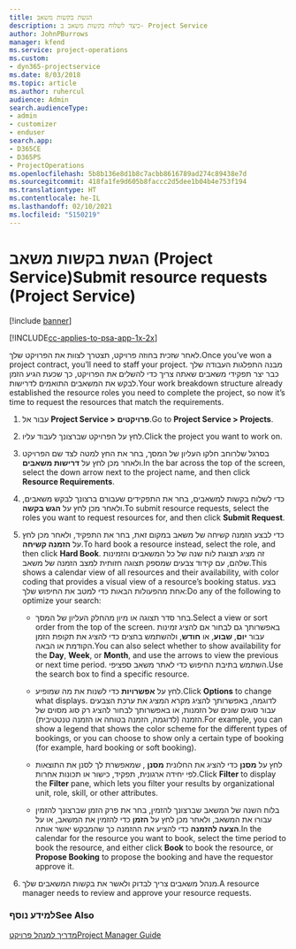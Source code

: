 ```yaml
---
title: הגשת בקשות משאב
description: כיצד לשלוח בקשות משאב ב- Project Service
author: JohnPBurrows
manager: kfend
ms.service: project-operations
ms.custom:
- dyn365-projectservice
ms.date: 8/03/2018
ms.topic: article
ms.author: ruhercul
audience: Admin
search.audienceType:
- admin
- customizer
- enduser
search.app:
- D365CE
- D365PS
- ProjectOperations
ms.openlocfilehash: 5b8b136e8d1b8c7acbb8616789ad274c89438e7d
ms.sourcegitcommit: 418fa1fe9d605b8faccc2d5dee1b04b4e753f194
ms.translationtype: HT
ms.contentlocale: he-IL
ms.lasthandoff: 02/10/2021
ms.locfileid: "5150219"
---
```

# <a name="submit-resource-requests-project-service"></a><span data-ttu-id="acf4c-103">הגשת בקשות משאב (Project Service)</span><span class="sxs-lookup"><span data-stu-id="acf4c-103">Submit resource requests (Project Service)</span></span>

[!include [banner](../includes/psa-now-project-operations.md)]

[!INCLUDE[cc-applies-to-psa-app-1x-2x](../includes/cc-applies-to-psa-app-1x-2x.md)]

<span data-ttu-id="acf4c-104">לאחר שזכית בחוזה פרויקט, תצטרך לצוות את הפרויקט שלך.</span><span class="sxs-lookup"><span data-stu-id="acf4c-104">Once you’ve won a project contract, you’ll need to staff your project.</span></span> <span data-ttu-id="acf4c-105">מבנה התפלגות העבודה שלך כבר יצר תפקידי משאבים שאתה צריך כדי להשלים את הפרויקט, כך שכעת הגיע הזמן לבקש את המשאבים התואמים לדרישות.</span><span class="sxs-lookup"><span data-stu-id="acf4c-105">Your work breakdown structure already established the resource roles you need to complete the project, so now it’s time to request the resources that match the requirements.</span></span>  
  
1.  <span data-ttu-id="acf4c-106">עבור אל **Project Service > פרויקטים**.</span><span class="sxs-lookup"><span data-stu-id="acf4c-106">Go to **Project Service > Projects**.</span></span>  
  
2.  <span data-ttu-id="acf4c-107">לחץ על הפרויקט שברצונך לעבוד עליו.</span><span class="sxs-lookup"><span data-stu-id="acf4c-107">Click the project you want to work on.</span></span>  
  
3.  <span data-ttu-id="acf4c-108">בסרגל שלרוחב חלקו העליון של המסך, בחר את החץ למטה לצד שם הפרויקט ולאחר מכן לחץ על **דרישות משאבים**.</span><span class="sxs-lookup"><span data-stu-id="acf4c-108">In the bar across the top of the screen, select the down arrow next to the project name, and then click **Resource Requirements**.</span></span>  
  
4.  <span data-ttu-id="acf4c-109">כדי לשלוח בקשות למשאבים, בחר את התפקידים שעבורם ברצונך לבקש משאבים, ולאחר מכן לחץ על **הגש בקשה**.</span><span class="sxs-lookup"><span data-stu-id="acf4c-109">To submit resource requests, select the roles you want to request resources for, and then click **Submit Request**.</span></span>  
  
5.  <span data-ttu-id="acf4c-110">כדי לבצע הזמנה קשיחה של משאב במקום זאת, בחר את התפקיד, ולאחר מכן לחץ על **הזמנה קשיחה**.</span><span class="sxs-lookup"><span data-stu-id="acf4c-110">To hard book a resource instead, select the role, and then click **Hard Book**.</span></span> <span data-ttu-id="acf4c-111">זה מציג תצוגת לוח שנה של כל המשאבים והזמינות שלהם, עם קידוד צבעים שמספק תצוגה חזותית למצב הזמנה של משאב.</span><span class="sxs-lookup"><span data-stu-id="acf4c-111">This shows a calendar view of all resources and their availability, with color coding that provides a visual view of a resource’s booking status.</span></span> <span data-ttu-id="acf4c-112">בצע אחת מהפעולות הבאות כדי למטב את החיפוש שלך:</span><span class="sxs-lookup"><span data-stu-id="acf4c-112">Do any of the following to optimize your search:</span></span>  
  
    -   <span data-ttu-id="acf4c-113">בחר סדר תצוגה או מיון מהחלק העליון של המסך.</span><span class="sxs-lookup"><span data-stu-id="acf4c-113">Select a view or sort order from the top of the screen.</span></span> <span data-ttu-id="acf4c-114">באפשרותך גם לבחור אם להציג זמינות עבור **יום**, **שבוע**, או **חודש**, ולהשתמש בחצים כדי להציג את תקופת הזמן הקודמת או הבאה.</span><span class="sxs-lookup"><span data-stu-id="acf4c-114">You can also select whether to show availability for the **Day**, **Week**, or **Month**, and use the arrows to view the previous or next time period.</span></span> <span data-ttu-id="acf4c-115">השתמש בתיבת החיפוש כדי לאתר משאב ספציפי.</span><span class="sxs-lookup"><span data-stu-id="acf4c-115">Use the search box to find a specific resource.</span></span>  
  
    -   <span data-ttu-id="acf4c-116">לחץ על **אפשרויות** כדי לשנות את מה שמופיע.</span><span class="sxs-lookup"><span data-stu-id="acf4c-116">Click **Options** to change what displays.</span></span> <span data-ttu-id="acf4c-117">לדוגמה, באפשרותך להציג מקרא המציג את ערכת הצבעים עבור סוגים שונים של הזמנות, או באפשרותך לבחור להציג רק סוג מסוים של הזמנה (לדוגמה, הזמנה בטוחה או הזמנה טנטטיבית‬‬).</span><span class="sxs-lookup"><span data-stu-id="acf4c-117">For example, you can show a legend that shows the color scheme for the different types of bookings, or you can choose to show only a certain type of booking (for example, hard booking or soft booking).</span></span>  
  
    -   <span data-ttu-id="acf4c-118">לחץ על **מסנן** כדי להציג את החלונית **מסנן** , שמאפשרת לך לסנן את התוצאות לפי יחידה ארגונית, תפקיד, כישור או תכונות אחרות.</span><span class="sxs-lookup"><span data-stu-id="acf4c-118">Click **Filter** to display the **Filter** pane, which lets you filter your results by organizational unit, role, skill, or other attributes.</span></span>  
  
    -   <span data-ttu-id="acf4c-119">בלוח השנה של המשאב שברצונך להזמין, בחר את פרק הזמן שברצונך להזמין עבורו את המשאב, ולאחר מכן לחץ על **הזמן** כדי להזמין את המשאב, או על **הצעה להזמנה** כדי להציע את ההזמנה כך שהמבקש יאשר אותה.</span><span class="sxs-lookup"><span data-stu-id="acf4c-119">In the calendar for the resource you want to book, select the time period to book the resource, and either click **Book** to book the resource, or **Propose Booking** to propose the booking and have the requestor approve it.</span></span>  
  
6.  <span data-ttu-id="acf4c-120">מנהל משאבים צריך לבדוק ולאשר את בקשות המשאבים שלך.</span><span class="sxs-lookup"><span data-stu-id="acf4c-120">A resource manager needs to review and approve your resource requests.</span></span>  
  
### <a name="see-also"></a><span data-ttu-id="acf4c-121">למידע נוסף</span><span class="sxs-lookup"><span data-stu-id="acf4c-121">See Also</span></span>  
 [<span data-ttu-id="acf4c-122">מדריך למנהל פרויקט</span><span class="sxs-lookup"><span data-stu-id="acf4c-122">Project Manager Guide</span></span>](../psa/project-manager-guide.md)
